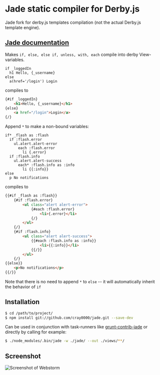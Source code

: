 # Jade static compiler for Derby.js

 Jade fork for derby.js templates compilation (not the actual Derby.js template engine).
 ## [Jade documentation](https://github.com/visionmedia/jade)

 Makes `if, else, else if, unless, with, each` compile into derby View-variables.

```jade
if _loggedIn
  h1 Hello, {_username}
else
  a(href='/login') Login
```
 compiles to
```html
{#if _loggedIn}
    <h1>Hello, {_username}</h1>
{else}
    <a href="/login">Login</a>
{/}
```

 Append `*` to make a non-bound variables:
```jade
if* _flash as :flash
  if :flash.error
    ul.alert.alert-error
      each :flash.error
        li {.error}
  if :flash.info
    ul.alert.alert-success
      each* :flash.info as :info
        li {{:info}}
else
  p No notifications
```
 compiles to
```html
{{#if _flash as :flash}}
    {#if :flash.error}
        <ul class="alert alert-error">
            {#each :flash.error}
                <li>{.error}</li>
            {/}
        </ul>
    {/}
    {#if :flash.info}
        <ul class="alert alert-success">
            {{#each :flash.info as :info}}
                <li>{{:info}}</li>
            {{/}}
        </ul>
    {/}
{{else}}
    <p>No notifications</p>
{{/}}
```
 Note that there is no need to append `*` to `else` -- it will automatically inherit the behavior of `if`

## Installation

```bash
$ cd /path/to/project/
$ npm install git://github.com/cray0000/jade.git --save-dev
```

 Can be used in conjunction with task-runners like [grunt-contrib-jade](https://github.com/cray0000/grunt-contrib-jade) or directly by calling for example:

```bash
$ ./node_modules/.bin/jade -w ./jade/ --out ./views/**/
```

## Screenshot
![Screenshot of Webstorm](https://raw.github.com/cray0000/jade/master/bin/derby-jade.png "Screenshot of Webstorm")


